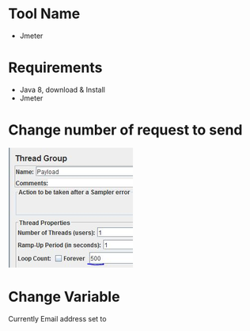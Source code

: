 # Tool Name
- Jmeter 

# Requirements 
- Java 8, download & Install 
- Jmeter 

# Change number of request to send
![change Number of Request](payload_loop.JPG)

# Change Variable 
Currently Email address set to 
